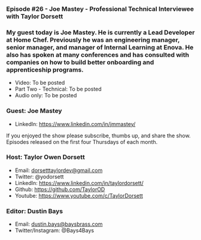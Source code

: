 ### Episode #26 - Joe Mastey - Professional Technical Interviewee with Taylor Dorsett

### My guest today is Joe Mastey. He is currently a Lead Developer at Home Chef. Previously he was an engineering manager, senior manager, and manager of Internal Learning at Enova. He also has spoken at many conferences and has consulted with companies on how to build better onboarding and apprenticeship programs.

- Video: To be posted
- Part Two - Technical: To be posted
- Audio only: To be posted

### Guest: Joe Mastey
- LinkedIn: https://www.linkedin.com/in/jmmastey/

If you enjoyed the show please subscribe, thumbs up, and share the show.
Episodes released on the first four Thursdays of each month.

### Host: Taylor Owen Dorsett
- Email: dorsetttaylordev@gmail.com
- Twitter: @yodorsett
- LinkedIn: https://www.linkedin.com/in/taylordorsett/
- Github: https://github.com/TaylorOD
- Youtube: https://www.youtube.com/c/TaylorDorsett

### Editor: Dustin Bays
- Email: dustin.bays@baysbrass.com
- Twitter/Instagram: @Bays4Bays